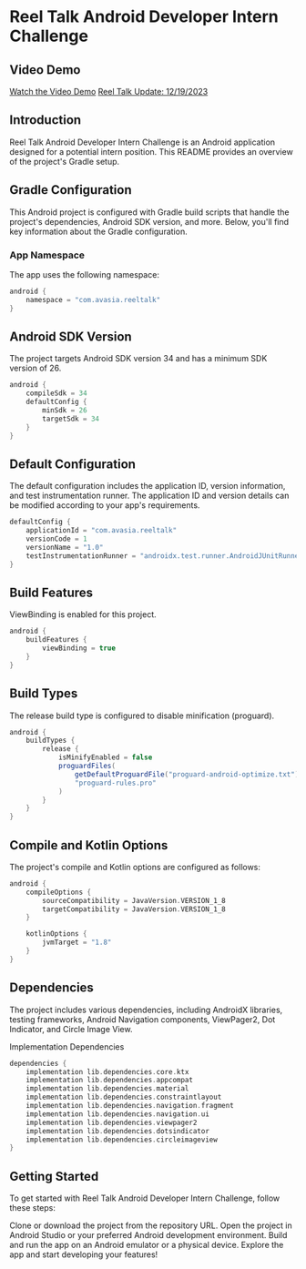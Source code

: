 # Reel Talk Android Developer Intern Challenge

## Video Demo
[Watch the Video Demo](https://youtu.be/rLXKNtQT9iY)
[Reel Talk Update: 12/19/2023](https://www.youtube.com/watch?v=ZXsz6RXwwpA)

## Introduction

Reel Talk Android Developer Intern Challenge is an Android application designed for a potential intern position. This README provides an overview of the project's Gradle setup.

## Gradle Configuration

This Android project is configured with Gradle build scripts that handle the project's dependencies, Android SDK version, and more. Below, you'll find key information about the Gradle configuration.

### App Namespace

The app uses the following namespace:

```gradle
android {
    namespace = "com.avasia.reeltalk"
}
```

## Android SDK Version
The project targets Android SDK version 34 and has a minimum SDK version of 26.

```gradle
android {
    compileSdk = 34
    defaultConfig {
        minSdk = 26
        targetSdk = 34
    }
}
```

## Default Configuration
The default configuration includes the application ID, version information, and test instrumentation runner. The application ID and version details can be modified according to your app's requirements.
```gradle
defaultConfig {
    applicationId = "com.avasia.reeltalk"
    versionCode = 1
    versionName = "1.0"
    testInstrumentationRunner = "androidx.test.runner.AndroidJUnitRunner"
}
```

## Build Features
ViewBinding is enabled for this project.
```gradle
android {
    buildFeatures {
        viewBinding = true
    }
}
```

## Build Types
The release build type is configured to disable minification (proguard).
```gradle
android {
    buildTypes {
        release {
            isMinifyEnabled = false
            proguardFiles(
                getDefaultProguardFile("proguard-android-optimize.txt"),
                "proguard-rules.pro"
            )
        }
    }
}
```

## Compile and Kotlin Options
The project's compile and Kotlin options are configured as follows:
```gradle
android {
    compileOptions {
        sourceCompatibility = JavaVersion.VERSION_1_8
        targetCompatibility = JavaVersion.VERSION_1_8
    }

    kotlinOptions {
        jvmTarget = "1.8"
    }
}
```
## Dependencies
The project includes various dependencies, including AndroidX libraries, testing frameworks, Android Navigation components, ViewPager2, Dot Indicator, and Circle Image View.

Implementation Dependencies
```gradle
dependencies {
    implementation lib.dependencies.core.ktx
    implementation lib.dependencies.appcompat
    implementation lib.dependencies.material
    implementation lib.dependencies.constraintlayout
    implementation lib.dependencies.navigation.fragment
    implementation lib.dependencies.navigation.ui
    implementation lib.dependencies.viewpager2
    implementation lib.dependencies.dotsindicator
    implementation lib.dependencies.circleimageview
}
```

## Getting Started
To get started with Reel Talk Android Developer Intern Challenge, follow these steps:

Clone or download the project from the repository URL.
Open the project in Android Studio or your preferred Android development environment.
Build and run the app on an Android emulator or a physical device.
Explore the app and start developing your features!

